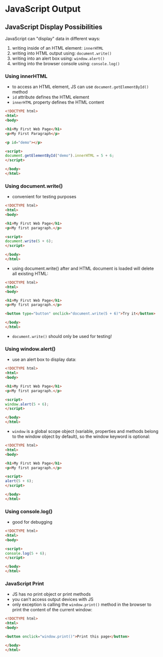# JavaScript Output

## JavaScript Display Possibilities

JavaScript can "display" data in different ways:

1. writing inside of an HTML element: `innerHTML`
2. writing into HTML output using: `document.write()`
3. writing into an alert box using: `window.alert()`
4. writing into the browser console using: `console.log()`

### Using innerHTML

- to access an HTML element, JS can use `document.getElementById()` method
- `id` attribute defines the HTML element
- `innerHTML` property defines the HTML content

```html
<!DOCTYPE html>
<html>
<body>

<h1>My First Web Page</h1>
<p>My First Paragraph</p>

<p id="demo"></p>

<script>
document.getElementById("demo").innerHTML = 5 + 6;
</script>

</body>
</html>
```

### Using document.write()

- convenient for testing purposes
```html
<!DOCTYPE html>
<html>
<body>

<h1>My First Web Page</h1>
<p>My first paragraph.</p>

<script>
document.write(5 + 6);
</script>

</body>
</html>
```

- using document.write() after and HTML document is loaded will delete all existing HTML:

```html
<!DOCTYPE html>
<html>
<body>

<h1>My First Web Page</h1>
<p>My first paragraph.</p>

<button type="button" onclick="document.write(5 + 6)">Try it</button>

</body>
</html>
```
- `document.write()` should only be used for testing!

### Using window.alert()

- use an alert box to display data:
```html
<!DOCTYPE html>
<html>
<body>

<h1>My First Web Page</h1>
<p>My first paragraph.</p>

<script>
window.alert(5 + 6);
</script>

</body>
</html>
```

- `window` is a global scope object (variable, properties and methods belong to the window object by default), so the window keyword is optional:
```html
<!DOCTYPE html>
<html>
<body>

<h1>My First Web Page</h1>
<p>My first paragraph.</p>

<script>
alert(5 + 6);
</script>

</body>
</html>
```

### Using console.log()

- good for debugging
```html
<!DOCTYPE html>
<html>
<body>

<script>
console.log(5 + 6);
</script>

</body>
</html>
```

### JavaScript Print

- JS has no print object or print methods
- you can't access output devices with JS
- only exception is calling the `window.print()` method in the browser to print the content of the current window:
```html
<!DOCTYPE html>
<html>
<body>

<button onclick="window.print()">Print this page</button>

</body>
</html>
```







